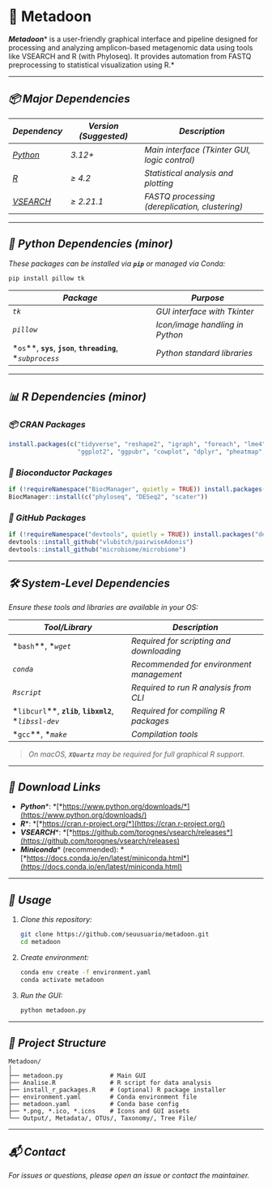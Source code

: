 # 🧪 Metadoon

***Metadoon***\* is a user-friendly graphical interface and pipeline designed for processing and analyzing amplicon-based metagenomic data using tools like VSEARCH and R (with Phyloseq). It provides automation from FASTQ preprocessing to statistical visualization using R.\*

---

## *📦 Major Dependencies*

| *Dependency*                                              | *Version (Suggested)* | *Description*                                  |
| --------------------------------------------------------- | --------------------- | ---------------------------------------------- |
| [*Python*](https://www.python.org/downloads/)             | *3.12+*               | *Main interface (Tkinter GUI, logic control)*  |
| [*R*](https://cran.r-project.org/)                        | *≥ 4.2*               | *Statistical analysis and plotting*            |
| [*VSEARCH*](https://github.com/torognes/vsearch/releases) | *≥ 2.21.1*            | *FASTQ processing (dereplication, clustering)* |

---

## *🐍 Python Dependencies (minor)*

*These packages can be installed via **`pip`** or managed via Conda:*

```bash
pip install pillow tk
```

| *Package*                                                            | *Purpose*                       |
| -------------------------------------------------------------------- | ------------------------------- |
| *`tk`*                                                               | *GUI interface with Tkinter*    |
| *`pillow`*                                                           | *Icon/image handling in Python* |
| \*`os`\*\*, **`sys`**, **`json`**, **`threading`**, \**`subprocess`* | *Python standard libraries*     |

---

## *📊 R Dependencies (minor)*

### *📦 CRAN Packages*

```r
install.packages(c("tidyverse", "reshape2", "igraph", "foreach", "lme4",
                   "ggplot2", "ggpubr", "cowplot", "dplyr", "pheatmap", "viridis", "ape", "rprojroot"))
```

### *🧪 Bioconductor Packages*

```r
if (!requireNamespace("BiocManager", quietly = TRUE)) install.packages("BiocManager")
BiocManager::install(c("phyloseq", "DESeq2", "scater"))
```

### *🔧 GitHub Packages*

```r
if (!requireNamespace("devtools", quietly = TRUE)) install.packages("devtools")
devtools::install_github("vlubitch/pairwiseAdonis")
devtools::install_github("microbiome/microbiome")
```

---

## *🛠️ System-Level Dependencies*

*Ensure these tools and libraries are available in your OS:*

| *Tool/Library*                                               | *Description*                            |
| ------------------------------------------------------------ | ---------------------------------------- |
| \*`bash`\*\*, \**`wget`*                                     | *Required for scripting and downloading* |
| *`conda`*                                                    | *Recommended for environment management* |
| *`Rscript`*                                                  | *Required to run R analysis from CLI*    |
| \*`libcurl`\*\*, **`zlib`**, **`libxml2`**, \**`libssl-dev`* | *Required for compiling R packages*      |
| \*`gcc`\*\*, \**`make`*                                      | *Compilation tools*                      |

> *On macOS, **`XQuartz`** may be required for full graphical R support.*

---

## *🔗 Download Links*

* ***Python***\*: \*[*https://www.python.org/downloads/*](https://www.python.org/downloads/)
* ***R***\*: \*[*https://cran.r-project.org/*](https://cran.r-project.org/)
* ***VSEARCH***\*: \*[*https://github.com/torognes/vsearch/releases*](https://github.com/torognes/vsearch/releases)
* ***Miniconda***\* (recommended): \*[*https://docs.conda.io/en/latest/miniconda.html*](https://docs.conda.io/en/latest/miniconda.html)

---

## *🚀 Usage*

1. *Clone this repository:*

   ```bash
   git clone https://github.com/seuusuario/metadoon.git
   cd metadoon
   ```

2. *Create environment:*

   ```bash
   conda env create -f environment.yaml
   conda activate metadoon
   ```

3. *Run the GUI:*

   ```bash
   python metadoon.py
   ```

---

## *📁 Project Structure*

```
Metadoon/
│
├── metadoon.py             # Main GUI
├── Analise.R               # R script for data analysis
├── install_r_packages.R    # (optional) R package installer
├── environment.yaml        # Conda environment file
├── metadoon.yaml           # Conda base config
├── *.png, *.ico, *.icns    # Icons and GUI assets
└── Output/, Metadata/, OTUs/, Taxonomy/, Tree File/
```

---

## *📬 Contact*

*For issues or questions, please open an issue or contact the maintainer.*
